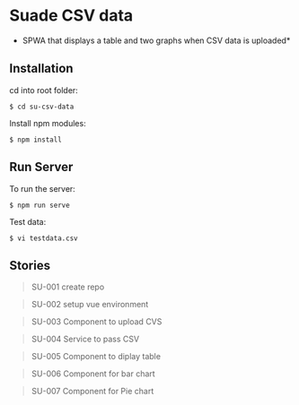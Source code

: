 # Suade CSV data
* SPWA that displays a table and two graphs when CSV data is uploaded*

## Installation

cd into root folder:

```
$ cd su-csv-data
```

Install npm modules:


```
$ npm install
```

## Run Server

To run the server:

```
$ npm run serve
```

Test data:

```
$ vi testdata.csv
```

## Stories

> SU-001 create repo

> SU-002 setup vue environment

> SU-003 Component to upload CVS

> SU-004 Service to pass CSV

> SU-005 Component to diplay table

> SU-006 Component for bar chart

> SU-007 Component for Pie chart